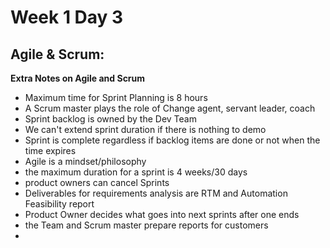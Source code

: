 # Week 1 Day 3

## Agile & Scrum:

**Extra Notes on Agile and Scrum**
 - Maximum time for Sprint Planning is 8 hours
 - A Scrum master plays the role of Change agent, servant leader, coach
 - Sprint backlog is owned by the Dev Team
 - We can't extend sprint duration if there is nothing to demo
 - Sprint is complete regardless if backlog items are done or not when the time expires
 - Agile is a mindset/philosophy
 - the maximum duration for a sprint is 4 weeks/30 days
 - product owners can cancel Sprints
 - Deliverables for requirements analysis are RTM and Automation Feasibility report
 - Product Owner decides what goes into next sprints after one ends
 - the Team and Scrum master prepare reports for customers
 - 
 